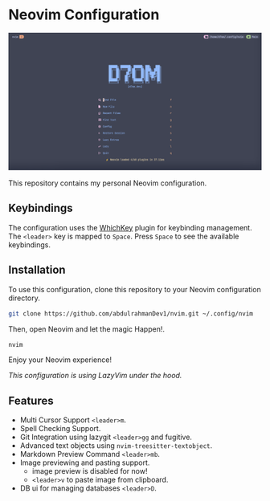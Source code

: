 # Neovim Configuration

![Nvim Screenshot](./nvim-screenshot.png)

This repository contains my personal Neovim configuration.

## Keybindings

The configuration uses the [WhichKey](https://github.com/folke/which-key.nvim) plugin for keybinding management.
The `<leader>` key is mapped to `Space`.
Press `Space` to see the available keybindings.

## Installation

To use this configuration, clone this repository to your Neovim configuration directory.

```bash
git clone https://github.com/abdulrahmanDev1/nvim.git ~/.config/nvim
```

Then, open Neovim and let the magic Happen!.

```bash
nvim
```

Enjoy your Neovim experience!

_This configuration is using LazyVim under the hood._

## Features

- Multi Cursor Support `<leader>m`.
- Spell Checking Support.
- Git Integration using lazygit `<leader>gg` and fugitive.
- Advanced text objects using `nvim-treesitter-textobject`.
- Markdown Preview Command `<leader>mb`.
- Image previewing and pasting support.
  - image preview is disabled for now!
  - `<leader>v` to paste image from clipboard.
- DB ui for managing databases `<leader>D`.
